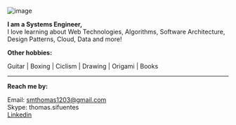 ![image](https://user-images.githubusercontent.com/1950702/126917521-c9063e96-d155-43f5-b76a-3c496cf494e5.png)
   
**I am a Systems Engineer,**   
I love learning about Web Technologies, Algorithms, Software Architecture, Design Patterns, Cloud, Data and more!

**Other hobbies:**   
   
Guitar | 
Boxing | 
Ciclism | 
Drawing | 
Origami | 
Books
  
---    
   
**Reach me by:**  
  
Email: smthomas1203@gmail.com  
Skype: thomas.sifuentes  
[Linkedin](https://www.linkedin.com/in/thomas-sifuentes-a8a93539/)  
<!--
**tsifuentes/tsifuentes** is a ✨ _special_ ✨ repository because its `README.md` (this file) appears on your GitHub profile.

Here are some ideas to get you started:

- 🔭 I’m currently working on ...
- 🌱 I’m currently learning ...
- 👯 I’m looking to collaborate on ...
- 🤔 I’m looking for help with ...
- 💬 Ask me about ...
- 📫 How to reach me: ...
- 😄 Pronouns: ...
- ⚡ Fun fact: ...
-->
